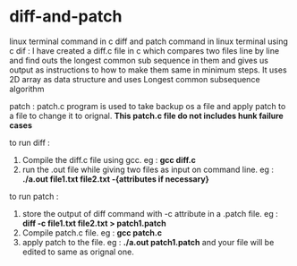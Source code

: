 # diff-and-patch
linux terminal command in c
diff and patch command in linux terminal using c
dif : I have created a diff.c file in c which compares two files line by line and find outs the longest common sub sequence in them and gives us output as instructions to how to make them same in minimum steps. It uses 2D array as data structure and uses Longest common subsequence algorithm

patch : patch.c program is used to take backup os a file and apply patch to a file to change it to orignal. **This patch.c file do not includes hunk failure cases**

to run diff :
1. Compile the diff.c file using gcc. eg : **gcc diff.c**
2. run the .out file while giving two files as input on command line. eg : **./a.out file1.txt file2.txt -{attributes if necessary}**

to run patch : 
1. store the output of diff command with -c attribute in a .patch file. eg : **diff -c file1.txt file2.txt > patch1.patch**
2. Compile patch.c file. eg : **gcc patch.c**
3. apply patch to the file. eg : **./a.out patch1.patch**
   and your file will be edited to same as orignal one.
